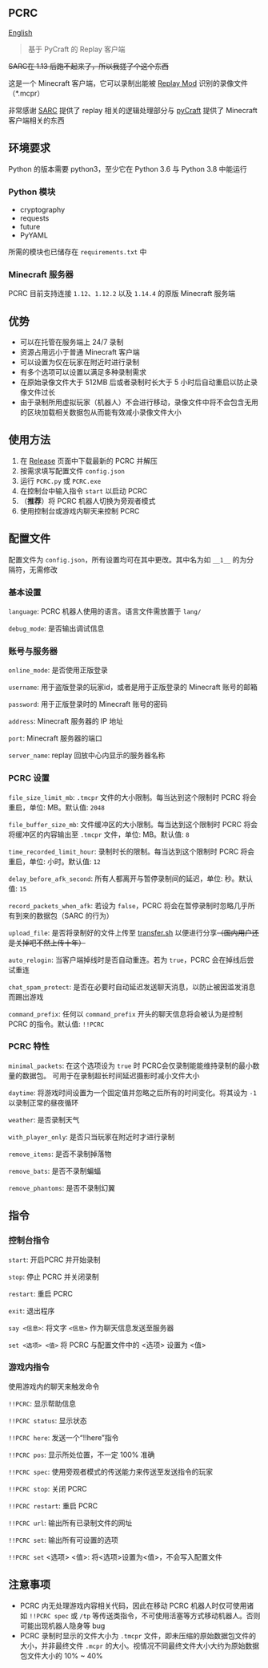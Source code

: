 PCRC
--------

[English](https://github.com/Fallen-Breath/PCRC/blob/master/readme.md)

> 基于 PyCraft 的 Replay 客户端

~~SARC在 1.13 后跑不起来了，所以我搓了个这个东西~~

这是一个 Minecraft 客户端，它可以录制出能被 [Replay Mod](https://www.replaymod.com/) 识别的录像文件（*.mcpr）

非常感谢 [SARC](https://github.com/Robitobi01/SARC) 提供了 replay 相关的逻辑处理部分与 [pyCraft](https://github.com/ammaraskar/pyCraft) 提供了 Minecraft 客户端相关的东西

## 环境要求

Python 的版本需要 python3，至少它在 Python 3.6 与 Python 3.8 中能运行

### Python 模块

- cryptography
- requests
- future
- PyYAML

所需的模块也已储存在 `requirements.txt` 中

### Minecraft 服务器

PCRC 目前支持连接 `1.12`、`1.12.2` 以及 `1.14.4` 的原版 Minecraft 服务端

## 优势

- 可以在托管在服务端上 24/7 录制
- 资源占用远小于普通 Minecraft 客户端
- 可以设置为仅在玩家在附近时进行录制
- 有多个选项可以设置以满足多种录制需求
- 在原始录像文件大于 512MB 后或者录制时长大于 5 小时后自动重启以防止录像文件过长
- 由于录制所用虚拟玩家（机器人）不会进行移动，录像文件中将不会包含无用的区块加载相关数据包从而能有效减小录像文件大小

## 使用方法

1. 在 [Release](https://github.com/Fallen-Breath/PCRC/releases) 页面中下载最新的 PCRC 并解压
2. 按需求填写配置文件 `config.json`
3. 运行 `PCRC.py` 或 `PCRC.exe`
4. 在控制台中输入指令 `start` 以启动 PCRC
5. （**推荐**）将 PCRC 机器人切换为旁观者模式
6. 使用控制台或游戏内聊天来控制 PCRC
## 配置文件

配置文件为 `config.json`，所有设置均可在其中更改。其中名为如 `__1__` 的为分隔符，无需修改

### 基本设置

`language`: PCRC 机器人使用的语言。语言文件需放置于 `lang/`

`debug_mode`: 是否输出调试信息

### 账号与服务器

`online_mode`: 是否使用正版登录

`username`: 用于盗版登录的玩家id，或者是用于正版登录的 Minecraft 账号的邮箱

`password`: 用于正版登录时的 Minecraft 账号的密码

`address`: Minecraft 服务器的 IP 地址

`port`: Minecraft 服务器的端口

`server_name`: replay 回放中心内显示的服务器名称

### PCRC 设置

`file_size_limit_mb`: `.tmcpr` 文件的大小限制。每当达到这个限制时 PCRC 将会重启，单位: MB。默认值: `2048`

`file_buffer_size_mb`: 文件缓冲区的大小限制。每当达到这个限制时 PCRC 将会将缓冲区的内容输出至 `.tmcpr` 文件，单位: MB。默认值: `8`
    
`time_recorded_limit_hour`: 录制时长的限制。每当达到这个限制时 PCRC 将会重启，单位: 小时。默认值: `12`
    
`delay_before_afk_second`:  所有人都离开与暂停录制间的延迟，单位: 秒。默认值: `15`

`record_packets_when_afk`: 若设为 `false`，PCRC 将会在暂停录制时忽略几乎所有到来的数据包（SARC 的行为）

`upload_file`: 是否将录制好的文件上传至 [transfer.sh](transfer.sh) 以便进行分享~~（国内用户还是关掉吧不然上传十年）~~

`auto_relogin`: 当客户端掉线时是否自动重连。若为 `true`，PCRC 会在掉线后尝试重连

`chat_spam_protect`: 是否在必要时自动延迟发送聊天消息，以防止被因滥发消息而踢出游戏

`command_prefix`: 任何以 `command_prefix` 开头的聊天信息将会被认为是控制 PCRC 的指令。默认值: `!!PCRC`

### PCRC 特性

`minimal_packets`: 在这个选项设为 `true` 时 PCRC会仅录制能能维持录制的最小数量的数据包。 可用于在录制超长时间延迟摄影时减小文件大小

`daytime`: 将游戏时间设置为一个固定值并忽略之后所有的时间变化。将其设为 `-1` 以录制正常的昼夜循环

`weather`: 是否录制天气

`with_player_only`: 是否只当玩家在附近时才进行录制

`remove_items`: 是否不录制掉落物

`remove_bats`: 是否不录制蝙蝠

`remove_phantoms`: 是否不录制幻翼

## 指令

### 控制台指令

`start`: 开启PCRC 并开始录制

`stop`: 停止 PCRC 并关闭录制

`restart`: 重启 PCRC

`exit`: 退出程序

`say <信息>`: 将文字 `<信息>` 作为聊天信息发送至服务器

`set <选项> <值>` 将 PCRC 与配置文件中的 <选项> 设置为 <值>

### 游戏内指令

使用游戏内的聊天来触发命令

`!!PCRC`: 显示帮助信息	

`!!PCRC status`: 显示状态

`!!PCRC here`: 发送一个“!!here”指令

`!!PCRC pos`: 显示所处位置，不一定 100% 准确

`!!PCRC spec`: 使用旁观者模式的传送能力来传送至发送指令的玩家

`!!PCRC stop`: 关闭 PCRC

`!!PCRC restart`: 重启 PCRC

`!!PCRC url`: 输出所有已录制文件的网址

`!!PCRC set`: 输出所有可设置的选项

`!!PCRC set` <选项> <值>: 将<选项>设置为<值>，不会写入配置文件

## 注意事项

- PCRC 内无处理游戏内容相关代码，因此在移动 PCRC 机器人时仅可使用诸如 `!!PCRC spec` 或 `/tp` 等传送类指令，不可使用活塞等方式移动机器人。否则可能出现机器人隐身等 bug
- PCRC 录制时显示的文件大小为 `.tmcpr` 文件，即未压缩的原始数据包文件的大小，并非最终文件 `.mcpr` 的大小。视情况不同最终文件大小大约为原始数据包文件大小的 10% ~ 40%
